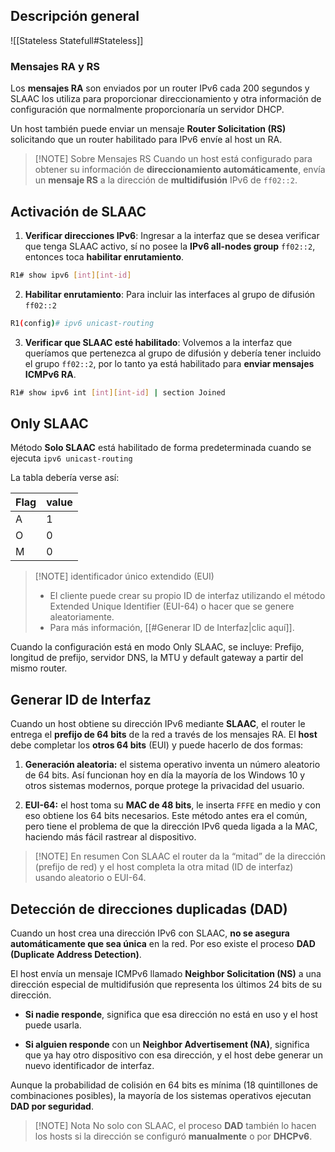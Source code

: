 
## Descripción general

![[Stateless Statefull#Stateless]]

### Mensajes RA y RS

Los **mensajes RA** son enviados por un router IPv6 cada 200 segundos y SLAAC los utiliza para proporcionar direccionamiento y otra información de configuración que normalmente proporcionaría un servidor DHCP.

Un host también puede enviar un mensaje **Router Solicitation (RS)** solicitando que un router habilitado para IPv6 envíe al host un RA.

> [!NOTE] Sobre Mensajes RS
> Cuando un host está configurado para obtener su información de **direccionamiento automáticamente**, envía un **mensaje RS** a la dirección de **multidifusión** IPv6 de `ff02::2`.

## Activación de SLAAC

1. **Verificar direcciones IPv6**: Ingresar a la interfaz que se desea verificar que tenga SLAAC activo, sí no posee la **IPv6 all-nodes group** `ff02::2`, entonces toca **habilitar enrutamiento**.

```bash
R1# show ipv6 [int][int-id]
```

2. **Habilitar enrutamiento**: Para incluir las interfaces al grupo de difusión `ff02::2`

```bash
R1(config)# ipv6 unicast-routing
```

3. **Verificar que SLAAC esté habilitado**: Volvemos a la interfaz que queríamos que pertenezca al grupo de difusión y debería tener incluido el grupo `ff02::2`, por lo tanto ya está habilitado para **enviar mensajes ICMPv6 RA**.

```bash
R1# show ipv6 int [int][int-id] | section Joined
```

## Only SLAAC

Método **Solo SLAAC** está habilitado de forma predeterminada cuando se ejecuta `ipv6 unicast-routing`

La tabla debería verse así:

| Flag | value |
| ---- | ----- |
| A    | 1     |
| O    | 0     |
| M    | 0     |

> [!NOTE] identificador único extendido (EUI)
> - El cliente puede crear su propio ID de interfaz utilizando el método Extended Unique Identifier (EUI-64) o hacer que se genere aleatoriamente.
> - Para más información, [[#Generar ID de Interfaz|clic aquí]].

Cuando la configuración está en modo Only SLAAC, se incluye: Prefijo, longitud de prefijo, servidor DNS, la MTU y default gateway a partir del mismo router.

## Generar ID de Interfaz

Cuando un host obtiene su dirección IPv6 mediante **SLAAC**, el router le entrega el **prefijo de 64 bits** de la red a través de los mensajes RA. El **host** debe completar los **otros 64 bits** (EUI) y puede hacerlo de dos formas:

1. **Generación aleatoria:** el sistema operativo inventa un número aleatorio de 64 bits. Así funcionan hoy en día la mayoría de los Windows 10 y otros sistemas modernos, porque protege la privacidad del usuario.
    
2. **EUI-64:** el host toma su **MAC de 48 bits**, le inserta `FFFE` en medio y con eso obtiene los 64 bits necesarios. Este método antes era el común, pero tiene el problema de que la dirección IPv6 queda ligada a la MAC, haciendo más fácil rastrear al dispositivo.

> [!NOTE] En resumen
> Con SLAAC el router da la “mitad” de la dirección (prefijo de red) y el host completa la otra mitad (ID de interfaz) usando aleatorio o EUI-64.

## Detección de direcciones duplicadas (DAD)

Cuando un host crea una dirección IPv6 con SLAAC, **no se asegura automáticamente que sea única** en la red. Por eso existe el proceso **DAD (Duplicate Address Detection)**.

El host envía un mensaje ICMPv6 llamado **Neighbor Solicitation (NS)** a una dirección especial de multidifusión que representa los últimos 24 bits de su dirección.

- **Si nadie responde**, significa que esa dirección no está en uso y el host puede usarla.
    
- **Si alguien responde** con un **Neighbor Advertisement (NA)**, significa que ya hay otro dispositivo con esa dirección, y el host debe generar un nuevo identificador de interfaz.
    

Aunque la probabilidad de colisión en 64 bits es mínima (18 quintillones de combinaciones posibles), la mayoría de los sistemas operativos ejecutan **DAD por seguridad**.

> [!NOTE] Nota
> No solo con SLAAC, el proceso **DAD** también lo hacen los hosts si la dirección se configuró **manualmente** o por **DHCPv6**.

